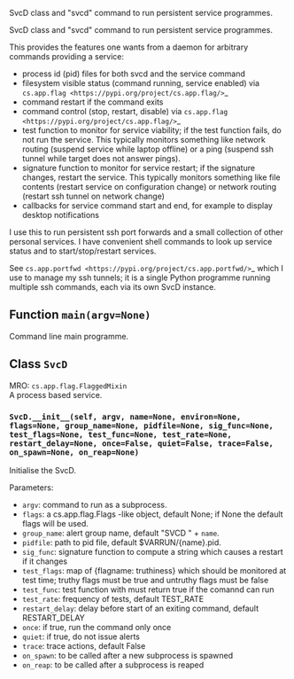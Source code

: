 SvcD class and "svcd" command to run persistent service programmes.


SvcD class and "svcd" command to run persistent service programmes.

This provides the features one wants from a daemon
for arbitrary commands providing a service:

* process id (pid) files for both svcd and the service command
* filesystem visible status (command running, service enabled)
  via `cs.app.flag <https://pypi.org/project/cs.app.flag/>`_
* command restart if the command exits
* command control (stop, restart, disable)
  via `cs.app.flag <https://pypi.org/project/cs.app.flag/>`_
* test function to monitor for service viability;
  if the test function fails, do not run the service.
  This typically monitors something like
  network routing (suspend service while laptop offline)
  or a ping (suspend ssh tunnel while target does not answer pings).
* signature function to monitor for service restart;
  if the signature changes, restart the service.
  This typically monitors something like
  file contents (restart service on configuration change)
  or network routing (restart ssh tunnel on network change)
* callbacks for service command start and end,
  for example to display desktop notifications

I use this to run persistent ssh port forwards
and a small collection of other personal services.
I have convenient shell commands to look up service status
and to start/stop/restart services.

See `cs.app.portfwd <https://pypi.org/project/cs.app.portfwd/>`_
which I use to manage my ssh tunnels;
it is a single Python programme
running multiple ssh commands, each via its own SvcD instance.

## Function `main(argv=None)`

Command line main programme.

## Class `SvcD`

MRO: `cs.app.flag.FlaggedMixin`  
A process based service.

### `SvcD.__init__(self, argv, name=None, environ=None, flags=None, group_name=None, pidfile=None, sig_func=None, test_flags=None, test_func=None, test_rate=None, restart_delay=None, once=False, quiet=False, trace=False, on_spawn=None, on_reap=None)`

Initialise the SvcD.

Parameters:
* `argv`: command to run as a subprocess.
* `flags`: a cs.app.flag.Flags -like object, default None;
  if None the default flags will be used.
* `group_name`: alert group name, default "SVCD " + `name`.
* `pidfile`: path to pid file, default $VARRUN/{name}.pid.
* `sig_func`: signature function to compute a string which
  causes a restart if it changes
* `test_flags`: map of {flagname: truthiness} which should
  be monitored at test time; truthy flags must be true and
  untruthy flags must be false
* `test_func`: test function with must return true if the comannd can run
* `test_rate`: frequency of tests, default TEST_RATE
* `restart_delay`: delay before start of an exiting command,
  default RESTART_DELAY
* `once`: if true, run the command only once
* `quiet`: if true, do not issue alerts
* `trace`: trace actions, default False
* `on_spawn`: to be called after a new subprocess is spawned
* `on_reap`: to be called after a subprocess is reaped
